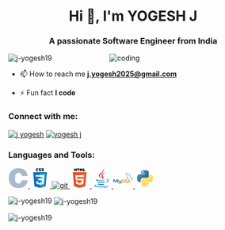 <h1 align="center">Hi 👋, I'm YOGESH J</h1>
<h3 align="center">A passionate Software Engineer from India</h3>


<img align="right" alt="coding" width = "300" src="https://i.giphy.com/bGgsc5mWoryfgKBx1u.webp">

<p align="left"> <img src="https://komarev.com/ghpvc/?username=j-yogesh19&label=Profile%20views&color=0e75b6&style=flat" alt="j-yogesh19" /> </p>

- 📫 How to reach me **j.yogesh2025@gmail.com**

- ⚡ Fun fact **I code**

<h3 align="left">Connect with me:</h3>
<p align="left">
<a href="https://twitter.com/j yogesh" target="blank"><img align="center" src="https://raw.githubusercontent.com/rahuldkjain/github-profile-readme-generator/master/src/images/icons/Social/twitter.svg" alt="j yogesh" height="30" width="40" /></a>
<a href="https://linkedin.com/in/yogesh j" target="blank"><img align="center" src="https://raw.githubusercontent.com/rahuldkjain/github-profile-readme-generator/master/src/images/icons/Social/linked-in-alt.svg" alt="yogesh j" height="30" width="40" /></a>
</p>

<h3 align="left">Languages and Tools:</h3>
<p align="left"> <a href="https://www.cprogramming.com/" target="_blank" rel="noreferrer"> <img src="https://raw.githubusercontent.com/devicons/devicon/master/icons/c/c-original.svg" alt="c" width="40" height="40"/> </a> <a href="https://www.w3schools.com/css/" target="_blank" rel="noreferrer"> <img src="https://raw.githubusercontent.com/devicons/devicon/master/icons/css3/css3-original-wordmark.svg" alt="css3" width="40" height="40"/> </a> <a href="https://git-scm.com/" target="_blank" rel="noreferrer"> <img src="https://www.vectorlogo.zone/logos/git-scm/git-scm-icon.svg" alt="git" width="40" height="40"/> </a> <a href="https://www.w3.org/html/" target="_blank" rel="noreferrer"> <img src="https://raw.githubusercontent.com/devicons/devicon/master/icons/html5/html5-original-wordmark.svg" alt="html5" width="40" height="40"/> </a> <a href="https://www.java.com" target="_blank" rel="noreferrer"> <img src="https://raw.githubusercontent.com/devicons/devicon/master/icons/java/java-original.svg" alt="java" width="40" height="40"/> </a> <a href="https://www.mysql.com/" target="_blank" rel="noreferrer"> <img src="https://raw.githubusercontent.com/devicons/devicon/master/icons/mysql/mysql-original-wordmark.svg" alt="mysql" width="40" height="40"/> </a> <a href="https://www.python.org" target="_blank" rel="noreferrer"> <img src="https://raw.githubusercontent.com/devicons/devicon/master/icons/python/python-original.svg" alt="python" width="40" height="40"/> </a> </p>

<p><img align="left" src="https://github-readme-stats.vercel.app/api/top-langs?username=j-yogesh19&show_icons=true&locale=en&layout=compact" alt="j-yogesh19" /></p>

<p>&nbsp;<img align="center" src="https://github-readme-stats.vercel.app/api?username=j-yogesh19&show_icons=true&locale=en" alt="j-yogesh19" /></p>

<p><img align="center" src="https://github-readme-streak-stats.herokuapp.com/?user=j-yogesh19&" alt="j-yogesh19" /></p

